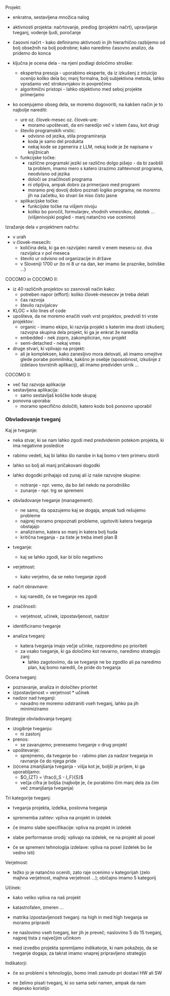 Projekt:
- enkratna, sestavljena množica nalog
- aktivnosti projekta: načrtovanje, predlog (projektni načrt), upravljanje tveganj, vodenje ljudi, poročanje
- časovni načrt - kako definiramo aktivnosti in jih hierarhično razbijemo od bolj obsežnih na bolj podrobne; kako naredimo časovno analizo, da pridemo do konca
- ključna je ocena dela - na njeni podlagi določimo stroške:
	- ekspertna presoja - uporabimo eksperte, da iz izkušenj z intuicijo ocenijo koliko dela bo; manj formalna, bolj subjektivna metoda, lahko vprašamo več strokovnjakov in povprečimo
	- algoritmični pristopi - lahko objektivno med seboj projekte primerjamo

- ko ocenjujemo obseg dela, se moremo dogovoriti, na kakšen način je to najbolje narediti:
	- ure oz. človek-mesec oz. človek-ure:
		- moramo upoštevati, da eni naredijo več v istem času, kot drugi
	- število programskih vrstic:
		- odvisno od jezika, stila programiranja
		- koda je samo del produkta
		- nekaj kode se zgenerira z LLM, nekaj kode je že napisane v knjižnicah
	- funkcijske točke:
		- različne programski jeziki se različno dolgo pišejo - da bi zaobšli ta problem, imamo mero s katero izrazimo zahtevnost programa, neodvisno od jezika
		- določi se značilnosti programa
		- ni otipljiva, ampak dobro za primerjavo med programi
		- moramo prej dovolj dobro poznati logiko programa; ne moremo jih na začetku, ko stvari še niso čisto jasne
	- aplikacijske točke:
		- funkcijske točke na višjem nivoju
		- koliko bo poročil, formularjev, vhodnih vmesnikov, datotek ... (višjenivojski pogled - manj natančno vse ocenimo)

Izražanje dela v projektnem načrtu:
- v urah
- v človek-mesecih:
	- količina dela, ki ga en razvijalec naredi v enem mesecu oz. dva razvijalca v pol meseca
	- število ur odvisno od organizacije in države
	- v Sloveniji 1700 ur (to ni 8 ur na dan, ker imamo še praznike, bolniške ...)

COCOMO in COCOMO II:
- iz 40 različnih projektov so zasnovali način kako:
	- potreben napor (effort): koliko človek-mesecev je treba delati
	- čas razvoja
	- število razvijalcev
- KLOC = kilo lines of code
- upošteva, da ne moremo enačiti vseh vrst projektov, predvidi tri vrste projektov:
	- organic - imamo ekipo, ki razvija projekt s katerim ima dosti izkušenj; razvojna skupina dela projekt, ki ga je enkrat že naredila
	- embedded - nek zoprn, zakompliciran, nov projekt
	- semi-detached - nekaj vmes    
- druge stvari, ki vplivajo na projekt:
	- ali je kompleksen, kako zanesljivo mora delovati, ali imamo omejitve glede porabe pomnilnika, kakšno je osebje (sposobnost, izkušnje z izdelavo tovrstnih aplikacij), ali imamo predviden urnik ...

COCOMO II:
- več faz razvoja aplikacije
- sestavljena aplikacija:
	- samo sestavljaš koščke kode skupaj
- ponovna uporaba:
	- moramo specifično določiti, katero kodo boš ponovno uporabil

### Obvladovanje tveganj

Kaj je tveganje:
- neka stvar, ki se nam lahko zgodi med predvidenim potekom projekta, ki ima negativne posledice
- rabimo vedeti, kaj bi lahko šlo narobe in kaj bomo v tem primeru storili
- lahko so bolj ali manj pričakovani dogodki
- lahko dogodki prihajajo od zunaj ali iz naše razvojne skupine:
	- notranje - npr. vemo, da bo šel nekdo na porodniško
	- zunanje - npr. trg se spremeni
- obvladovanje tveganje (management):
	- ne samo, da opazujemo kaj se dogaja, ampak tudi rešujemo probleme
	- najprej moramo prepoznati probleme, ugotoviti katera tveganja obstajajo
	- analiziramo, katera so manj in katera bolj huda
	- kritična tveganja - za tiste je treba imeti plan B
- tveganje:
	- kaj se lahko zgodi, kar bi bilo negativno
- verjetnost:
	- kako verjetno, da se neko tveganje zgodi
- načrt obravnave:
	- kaj narediti, če se tveganje res zgodi
- značilnosti:
	- verjetnost, učinek, izpostavljenost, nadzor

- identificiramo tveganje
- analiza tveganj:
	- katera tveganja imajo večje učinke, razporedimo po prioriteti
	- za vsako tveganje, ki ga določimo kot nevarno, naredimo strategijo zanj:
		- lahko zagotovimo, da se tveganje ne bo zgodilo ali pa naredimo plan, kaj bomo naredili, če pride do tveganja

Ocena tveganj:
- poznavanje, analiza in določitev prioritet
- izpostavljenost = verjetnost \* učinek
- nadzor nad tveganji:
	- navadno ne moremo odstraniti vseh tveganj, lahko pa jih minimiziramo

Strategije obvladovanja tveganj:
- izogibnje tveganju:
	- ni zastonj
- prenos:
	- se zavarujemo; prenesemo tveganje v drug projekt
- upoštevanje:
	- sprejmemo, da tveganje bo - rabimo plan za nadzor tveganja in ravnanje če do njega pride
- (o)cena zmanjšanja tveganja - višja kot je, boljši je prijem, ki ga uporabljamo:
	- $O_{ZT} = \frac{I_S - I_F}{S}$
	- večja cifra je boljša (najbolje je, če porabimo čim manj dela za čim več zmanjšanja tveganja)

Tri kategorije tveganj:
- tveganja projekta, izdelka, poslovna tveganja

- sprememba zahtev: vpliva na projekt in izdelek
- če imamo slabe specifikacije: vpliva na projekt in izdelek
- slabe performanse orodij: vplivajo na izdelek, ne na projekt ali posel
- če se spremeni tehnologija izdelave: vpliva na posel (izdelek bo še vedno isti)

Verjetnost:
- težko jo je natančno oceniti, zato raje ocenimo v kategorijah (zelo majhna verjetnost, majhna verjetnost ...); običajno imamo 5 kategorij

Učinek:
- kako veliko vpliva na naš projekt
- katastrofalen, zmeren ...

- matrika izpostavljenosti tveganj: na high in med high tveganja se moramo pripraviti
- ne naslovimo vseh tveganj, ker jih je preveč; naslovimo 5 do 15 tveganj, najprej tista z največjim učinkom

- med izvedbo projekta spremljamo indikatorje, ki nam pokažejo, da se tveganje dogaja; za takrat imamo vnaprej pripravljeno strategijo

Indikatorji:
- če so problemi s tehnologijo, bomo imeli zamudo pri dostavi HW ali SW

- ne želimo pisati tveganj, ki so sama sebi namen, ampak da nam dejansko koristijo